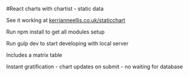 #React charts with chartist - static data

See it working at [kerrianneellis.co.uk/staticchart](http://kerrianneellis.co.uk/staticchart/)

Run npm install to get all modules setup

Run gulp dev to start developing with local server

Includes a matrix table

Instant gratification - chart updates on submit - no waiting for database



